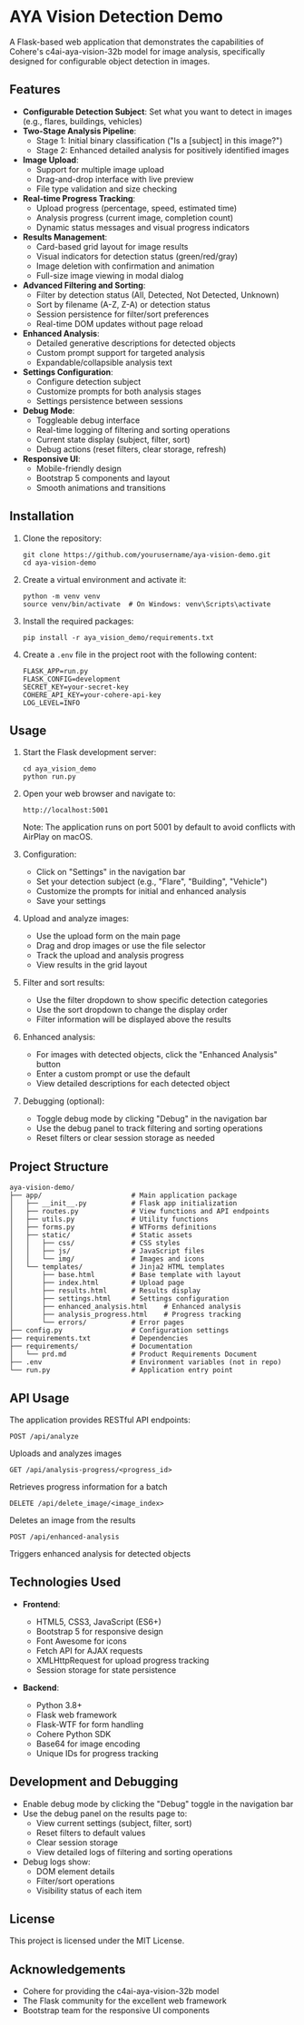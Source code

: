 # AYA Vision Detection Demo

A Flask-based web application that demonstrates the capabilities of Cohere's c4ai-aya-vision-32b model for image analysis, specifically designed for configurable object detection in images.

## Features

- **Configurable Detection Subject**: Set what you want to detect in images (e.g., flares, buildings, vehicles)
- **Two-Stage Analysis Pipeline**:
  - Stage 1: Initial binary classification ("Is a [subject] in this image?")
  - Stage 2: Enhanced detailed analysis for positively identified images
- **Image Upload**:
  - Support for multiple image upload
  - Drag-and-drop interface with live preview
  - File type validation and size checking
- **Real-time Progress Tracking**:
  - Upload progress (percentage, speed, estimated time)
  - Analysis progress (current image, completion count)
  - Dynamic status messages and visual progress indicators
- **Results Management**:
  - Card-based grid layout for image results
  - Visual indicators for detection status (green/red/gray)
  - Image deletion with confirmation and animation
  - Full-size image viewing in modal dialog
- **Advanced Filtering and Sorting**:
  - Filter by detection status (All, Detected, Not Detected, Unknown)
  - Sort by filename (A-Z, Z-A) or detection status
  - Session persistence for filter/sort preferences
  - Real-time DOM updates without page reload
- **Enhanced Analysis**:
  - Detailed generative descriptions for detected objects
  - Custom prompt support for targeted analysis
  - Expandable/collapsible analysis text
- **Settings Configuration**:
  - Configure detection subject
  - Customize prompts for both analysis stages
  - Settings persistence between sessions
- **Debug Mode**:
  - Toggleable debug interface
  - Real-time logging of filtering and sorting operations
  - Current state display (subject, filter, sort)
  - Debug actions (reset filters, clear storage, refresh)
- **Responsive UI**:
  - Mobile-friendly design
  - Bootstrap 5 components and layout
  - Smooth animations and transitions

## Installation

1. Clone the repository:
   ```
   git clone https://github.com/yourusername/aya-vision-demo.git
   cd aya-vision-demo
   ```

2. Create a virtual environment and activate it:
   ```
   python -m venv venv
   source venv/bin/activate  # On Windows: venv\Scripts\activate
   ```

3. Install the required packages:
   ```
   pip install -r aya_vision_demo/requirements.txt
   ```

4. Create a `.env` file in the project root with the following content:
   ```
   FLASK_APP=run.py
   FLASK_CONFIG=development
   SECRET_KEY=your-secret-key
   COHERE_API_KEY=your-cohere-api-key
   LOG_LEVEL=INFO
   ```

## Usage

1. Start the Flask development server:
   ```
   cd aya_vision_demo
   python run.py
   ```

2. Open your web browser and navigate to:
   ```
   http://localhost:5001
   ```
   Note: The application runs on port 5001 by default to avoid conflicts with AirPlay on macOS.

3. Configuration:
   - Click on "Settings" in the navigation bar
   - Set your detection subject (e.g., "Flare", "Building", "Vehicle")
   - Customize the prompts for initial and enhanced analysis
   - Save your settings

4. Upload and analyze images:
   - Use the upload form on the main page
   - Drag and drop images or use the file selector
   - Track the upload and analysis progress
   - View results in the grid layout

5. Filter and sort results:
   - Use the filter dropdown to show specific detection categories
   - Use the sort dropdown to change the display order
   - Filter information will be displayed above the results

6. Enhanced analysis:
   - For images with detected objects, click the "Enhanced Analysis" button
   - Enter a custom prompt or use the default
   - View detailed descriptions for each detected object

7. Debugging (optional):
   - Toggle debug mode by clicking "Debug" in the navigation bar
   - Use the debug panel to track filtering and sorting operations
   - Reset filters or clear session storage as needed

## Project Structure

```
aya-vision-demo/
├── app/                      # Main application package
│   ├── __init__.py           # Flask app initialization
│   ├── routes.py             # View functions and API endpoints
│   ├── utils.py              # Utility functions
│   ├── forms.py              # WTForms definitions
│   ├── static/               # Static assets
│   │   ├── css/              # CSS styles
│   │   ├── js/               # JavaScript files
│   │   └── img/              # Images and icons
│   └── templates/            # Jinja2 HTML templates
│       ├── base.html         # Base template with layout
│       ├── index.html        # Upload page
│       ├── results.html      # Results display
│       ├── settings.html     # Settings configuration
│       ├── enhanced_analysis.html    # Enhanced analysis
│       ├── analysis_progress.html    # Progress tracking
│       └── errors/           # Error pages
├── config.py                 # Configuration settings
├── requirements.txt          # Dependencies
├── requirements/             # Documentation
│   └── prd.md                # Product Requirements Document
├── .env                      # Environment variables (not in repo)
└── run.py                    # Application entry point
```

## API Usage

The application provides RESTful API endpoints:

```
POST /api/analyze
```
Uploads and analyzes images

```
GET /api/analysis-progress/<progress_id>
```
Retrieves progress information for a batch

```
DELETE /api/delete_image/<image_index>
```
Deletes an image from the results

```
POST /api/enhanced-analysis
```
Triggers enhanced analysis for detected objects

## Technologies Used

- **Frontend**:
  - HTML5, CSS3, JavaScript (ES6+)
  - Bootstrap 5 for responsive design
  - Font Awesome for icons
  - Fetch API for AJAX requests
  - XMLHttpRequest for upload progress tracking
  - Session storage for state persistence

- **Backend**:
  - Python 3.8+
  - Flask web framework
  - Flask-WTF for form handling
  - Cohere Python SDK
  - Base64 for image encoding
  - Unique IDs for progress tracking

## Development and Debugging

- Enable debug mode by clicking the "Debug" toggle in the navigation bar
- Use the debug panel on the results page to:
  - View current settings (subject, filter, sort)
  - Reset filters to default values
  - Clear session storage
  - View detailed logs of filtering and sorting operations
- Debug logs show:
  - DOM element details
  - Filter/sort operations
  - Visibility status of each item

## License

This project is licensed under the MIT License.

## Acknowledgements

- Cohere for providing the c4ai-aya-vision-32b model
- The Flask community for the excellent web framework
- Bootstrap team for the responsive UI components
